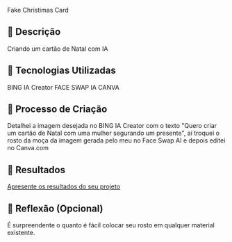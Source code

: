 Fake Christimas Card

## 📒 Descrição
Criando um cartão de Natal com IA

## 🤖 Tecnologias Utilizadas
BING IA Creator
FACE SWAP IA
CANVA

## 🧐 Processo de Criação
Detalhei a imagem desejada no BING IA Creator com o texto "Quero criar um cartão de Natal com uma mulher segurando um presente", aí troquei o rosto da moça da imagem gerada pelo meu no Face Swap AI e depois editei no Canva.com

## 🚀 Resultados
[Apresente os resultados do seu projeto](https://www.canva.com/design/DAGZ1J0XoEo/i4kRVDINNsU4MKTnd3zjaw/edit)


## 💭 Reflexão (Opcional)
É surpreendente o quanto é fácil colocar seu rosto em qualquer material existente. 
